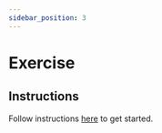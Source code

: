```yaml
---
sidebar_position: 3
---
```


# Exercise

## Instructions

Follow instructions [here](https://github.com/data-derp/exercise-co2-vs-temperature-databricks/tree/master/data-visualisation) to get started.